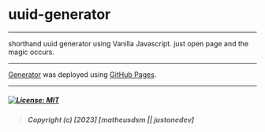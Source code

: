 # uuid-generator

---

shorthand uuid generator using Vanilla Javascript. just open page and the magic occurs.

---

[Generator](https://matheusdsm.github.io/uuid-generator/) was deployed using [GitHub Pages](https://matheusdsm.github.io/uuid-generator/).

---

##### [![License: MIT](https://img.shields.io/badge/License-MIT-yellow.svg)](https://opensource.org/licenses/MIT)

> ##### Copyright (c) [2023] [matheusdsm || justonedev]


